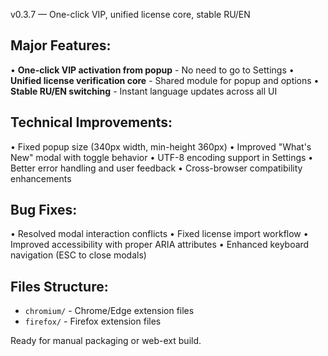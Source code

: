 v0.3.7 — One-click VIP, unified license core, stable RU/EN

## Major Features:
• **One-click VIP activation from popup** - No need to go to Settings
• **Unified license verification core** - Shared module for popup and options
• **Stable RU/EN switching** - Instant language updates across all UI

## Technical Improvements:
• Fixed popup size (340px width, min-height 360px)
• Improved "What's New" modal with toggle behavior
• UTF-8 encoding support in Settings
• Better error handling and user feedback
• Cross-browser compatibility enhancements

## Bug Fixes:
• Resolved modal interaction conflicts
• Fixed license import workflow
• Improved accessibility with proper ARIA attributes
• Enhanced keyboard navigation (ESC to close modals)

## Files Structure:
- `chromium/` - Chrome/Edge extension files
- `firefox/` - Firefox extension files

Ready for manual packaging or web-ext build.


















